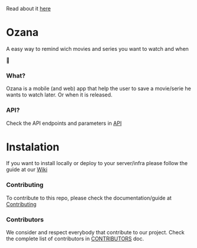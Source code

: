 Read about it [here](https://medium.com/@JoseCage)

# Ozana
A easy way to remind wich movies and series you want to watch and when

:rocket:


### What?
Ozana is a mobile (and web) app that help the user to save a movie/serie he wants to watch later. Or when it is released.

### API?

Check the API endpoints and parameters in [API](API.md)

# Instalation

If you want to install locally or deploy to your server/infra please follow the guide at our [Wiki](https://github.com/JoseCage/ozana/wiki)

### Contributing
To contribute to this repo, please check the documentation/guide at [Contributing](CONTRIBUTING.md)

### Contributors
We consider and respect everybody that contribute to our project.
Check the complete list of contributors in [CONTRIBUTORS](CONTRIBUTORS.md) doc.
